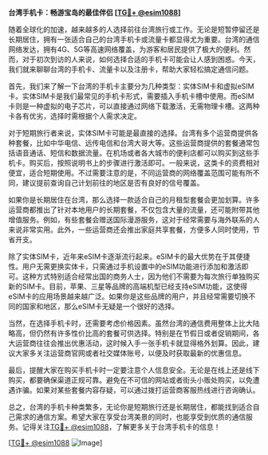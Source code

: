**台湾手机卡：畅游宝岛的最佳伴侣 [[TG💪+ @esim1088](https://t.me/s/esim1088)]**

随着全球化的加速，越来越多的人选择前往台湾旅行或工作。无论是短暂停留还是长期居住，拥有一张适合自己的台湾手机卡或流量卡都显得尤为重要。台湾的通信网络发达，拥有4G、5G等高速网络覆盖，为游客和居民提供了极大的便利。然而，对于初次到访的人来说，如何选择合适的手机卡可能会让人感到困惑。今天，我们就来聊聊台湾的手机卡、流量卡以及注册卡，帮助大家轻松搞定通信问题。

首先，我们来了解一下台湾的手机卡主要分为几种类型：实体SIM卡和虚拟eSIM卡。实体SIM卡是我们最常见的手机卡形式，需要插入手机卡槽中使用。而eSIM卡则是一种虚拟的电子芯片，可以直接通过网络下载激活，无需物理卡槽。这两种卡各有优劣，选择时需根据个人需求决定。

对于短期旅行者来说，实体SIM卡可能是最直接的选择。台湾有多个运营商提供各种套餐，比如中华电信、远传电信和台湾大哥大等。这些运营商提供的套餐通常包括语音通话、短信和数据流量。在机场或者各大城市的便利店都可以购买到这些手机卡。购买后，按照说明书上的步骤进行激活即可。一般来说，这类卡的资费相对便宜，适合短期使用。不过需要注意的是，不同运营商的网络覆盖范围可能有所不同，建议提前查询自己计划前往的地区是否有良好的信号覆盖。

如果你是长期居住在台湾，那么选择一款适合自己的月租型套餐会更加划算。许多运营商都推出了针对本地用户的长期套餐，不仅包含大量的流量，还可能附带其他增值服务。例如，有些套餐会赠送国际漫游服务，这对于经常需要与海外联系的人来说非常实用。此外，一些运营商还会推出家庭共享套餐，方便多人同时使用，节省开支。

除了实体SIM卡，近年来eSIM卡逐渐流行起来。eSIM卡的最大优势在于其便捷性。用户无需更换实体卡，只需通过手机设置中的eSIM功能进行添加和激活即可。这种方式特别适合经常出国的商务人士，因为他们不需要为每次旅行单独购买新的SIM卡。目前，苹果、三星等品牌的高端机型已经支持eSIM功能，这使得eSIM卡的应用场景越来越广泛。如果你是这些品牌的用户，并且经常需要切换不同的国家和地区，那么eSIM卡无疑是一个很好的选择。

当然，在选择手机卡时，还需要考虑价格因素。虽然台湾的通信费用整体上比大陆略高，但仍然有许多性价比高的套餐可供选择。特别是在节假日或者促销期间，各大运营商往往会推出优惠活动，这时候入手一张手机卡就显得格外划算。因此，建议大家多关注运营商官网或者社交媒体账号，以便及时获取最新的优惠信息。

最后，提醒大家在购买手机卡时一定要注意个人信息安全。无论是在线上还是线下购买，都要确保渠道正规可靠。避免在不可信的网站或者街头小贩处购买，以免遭遇诈骗。如果对某些套餐内容存疑，可以通过拨打运营商客服热线进行咨询确认。

总之，台湾的手机卡种类繁多，无论你是短期旅行还是长期居住，都能找到适合自己需求的通信方案。希望大家在享受台湾美景的同时，也能享受到优质的通信服务。记得关注[TG💪+ @esim1088](https://t.me/s/esim1088)，了解更多关于台湾手机卡的信息！

[[TG💪+ @esim1088](https://t.me/s/esim1088) ![Image](https://i.postimg.cc/4NQfJmqS/Snipaste-2025-05-13-00-14-12.png)]